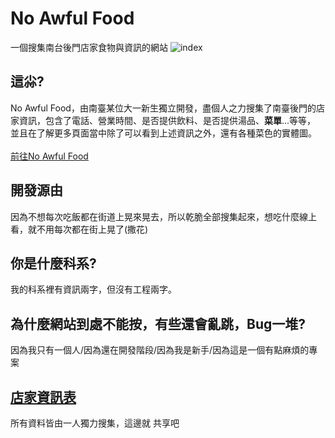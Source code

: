 # No Awful Food
一個搜集南台後門店家食物與資訊的網站
![index](http://1.bp.blogspot.com/-e4d549MEeTY/WqirnVk54gI/AAAAAAAAfCY/MFY107fwk2gBl4wbOvCZLa2tCGV400plwCK4BGAYYCw/s1600/screenshot-no-awful-food-byethost7-com-1521003274815.png)
## 這尛?
No Awful Food，由南臺某位大一新生獨立開發，盡個人之力搜集了南臺後門的店家資訊，包含了電話、營業時間、是否提供飲料、是否提供湯品、**菜單**...等等，
並且在了解更多頁面當中除了可以看到上述資訊之外，還有各種菜色的實體圖。<br><br>
<a href="http://no-awful-food.byethost7.com/">前往No Awful Food</a>
## 開發源由
因為不想每次吃飯都在街道上晃來晃去，所以乾脆全部搜集起來，想吃什麼線上看，就不用每次都在街上晃了(撒花)
## 你是什麼科系?
我的科系裡有資訊兩字，但沒有工程兩字。
## 為什麼網站到處不能按，有些還會亂跳，Bug一堆?
因為我只有一個人/因為還在開發階段/因為我是新手/因為這是一個有點麻煩的專案
## <a href="https://docs.google.com/spreadsheets/d/10KYn5ozhnZ8akLi_1zr9RKeymGKSBS7Bpkj9w9mzn6U/edit?usp=sharing">店家資訊表</a>
所有資料皆由一人獨力搜集，這邊就 共享吧

